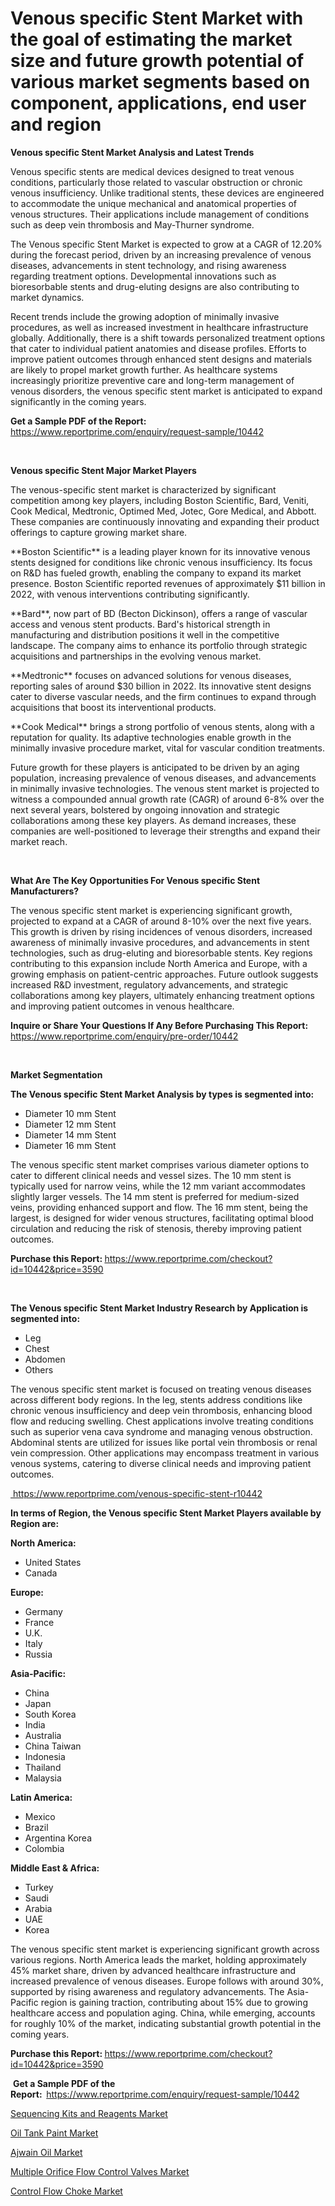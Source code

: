 <p><h1>Venous specific Stent Market with the goal of estimating the market size and future growth potential of various market segments based on component, applications, end user and region</h1></p><p><strong>Venous specific Stent Market Analysis and Latest Trends</strong></p>
<p><p>Venous specific stents are medical devices designed to treat venous conditions, particularly those related to vascular obstruction or chronic venous insufficiency. Unlike traditional stents, these devices are engineered to accommodate the unique mechanical and anatomical properties of venous structures. Their applications include management of conditions such as deep vein thrombosis and May-Thurner syndrome.</p><p>The Venous specific Stent Market is expected to grow at a CAGR of 12.20% during the forecast period, driven by an increasing prevalence of venous diseases, advancements in stent technology, and rising awareness regarding treatment options. Developmental innovations such as bioresorbable stents and drug-eluting designs are also contributing to market dynamics. </p><p>Recent trends include the growing adoption of minimally invasive procedures, as well as increased investment in healthcare infrastructure globally. Additionally, there is a shift towards personalized treatment options that cater to individual patient anatomies and disease profiles. Efforts to improve patient outcomes through enhanced stent designs and materials are likely to propel market growth further. As healthcare systems increasingly prioritize preventive care and long-term management of venous disorders, the venous specific stent market is anticipated to expand significantly in the coming years.</p></p>
<p><strong>Get a Sample PDF of the Report:&nbsp;</strong> <a href="https://www.reportprime.com/enquiry/request-sample/10442">https://www.reportprime.com/enquiry/request-sample/10442</a></p>
<p>&nbsp;</p>
<p><strong>Venous specific Stent Major Market Players</strong></p>
<p><p>The venous-specific stent market is characterized by significant competition among key players, including Boston Scientific, Bard, Veniti, Cook Medical, Medtronic, Optimed Med, Jotec, Gore Medical, and Abbott. These companies are continuously innovating and expanding their product offerings to capture growing market share.</p><p>**Boston Scientific** is a leading player known for its innovative venous stents designed for conditions like chronic venous insufficiency. Its focus on R&D has fueled growth, enabling the company to expand its market presence. Boston Scientific reported revenues of approximately $11 billion in 2022, with venous interventions contributing significantly.</p><p>**Bard**, now part of BD (Becton Dickinson), offers a range of vascular access and venous stent products. Bard's historical strength in manufacturing and distribution positions it well in the competitive landscape. The company aims to enhance its portfolio through strategic acquisitions and partnerships in the evolving venous market. </p><p>**Medtronic** focuses on advanced solutions for venous diseases, reporting sales of around $30 billion in 2022. Its innovative stent designs cater to diverse vascular needs, and the firm continues to expand through acquisitions that boost its interventional products.</p><p>**Cook Medical** brings a strong portfolio of venous stents, along with a reputation for quality. Its adaptive technologies enable growth in the minimally invasive procedure market, vital for vascular condition treatments.</p><p>Future growth for these players is anticipated to be driven by an aging population, increasing prevalence of venous diseases, and advancements in minimally invasive technologies. The venous stent market is projected to witness a compounded annual growth rate (CAGR) of around 6-8% over the next several years, bolstered by ongoing innovation and strategic collaborations among these key players. As demand increases, these companies are well-positioned to leverage their strengths and expand their market reach.</p></p>
<p>&nbsp;</p>
<p><strong>What Are The Key Opportunities For Venous specific Stent Manufacturers?</strong></p>
<p><p>The venous specific stent market is experiencing significant growth, projected to expand at a CAGR of around 8-10% over the next five years. This growth is driven by rising incidences of venous disorders, increased awareness of minimally invasive procedures, and advancements in stent technologies, such as drug-eluting and bioresorbable stents. Key regions contributing to this expansion include North America and Europe, with a growing emphasis on patient-centric approaches. Future outlook suggests increased R&D investment, regulatory advancements, and strategic collaborations among key players, ultimately enhancing treatment options and improving patient outcomes in venous healthcare.</p></p>
<p><strong>Inquire or Share Your Questions If Any Before Purchasing This Report:</strong> <a href="https://www.reportprime.com/enquiry/pre-order/10442">https://www.reportprime.com/enquiry/pre-order/10442</a></p>
<p>&nbsp;</p>
<p><strong>Market Segmentation</strong></p>
<p><strong>The Venous specific Stent Market Analysis by types is segmented into:</strong></p>
<p><ul><li>Diameter 10 mm Stent</li><li>Diameter 12 mm Stent</li><li>Diameter 14 mm Stent</li><li>Diameter 16 mm Stent</li></ul></p>
<p><p>The venous specific stent market comprises various diameter options to cater to different clinical needs and vessel sizes. The 10 mm stent is typically used for narrow veins, while the 12 mm variant accommodates slightly larger vessels. The 14 mm stent is preferred for medium-sized veins, providing enhanced support and flow. The 16 mm stent, being the largest, is designed for wider venous structures, facilitating optimal blood circulation and reducing the risk of stenosis, thereby improving patient outcomes.</p></p>
<p><strong>Purchase this Report:&nbsp;</strong><a href="https://www.reportprime.com/checkout?id=10442&price=3590">https://www.reportprime.com/checkout?id=10442&price=3590</a></p>
<p>&nbsp;</p>
<p><strong>The Venous specific Stent Market Industry Research by Application is segmented into:</strong></p>
<p><ul><li>Leg</li><li>Chest</li><li>Abdomen</li><li>Others</li></ul></p>
<p><p>The venous specific stent market is focused on treating venous diseases across different body regions. In the leg, stents address conditions like chronic venous insufficiency and deep vein thrombosis, enhancing blood flow and reducing swelling. Chest applications involve treating conditions such as superior vena cava syndrome and managing venous obstruction. Abdominal stents are utilized for issues like portal vein thrombosis or renal vein compression. Other applications may encompass treatment in various venous systems, catering to diverse clinical needs and improving patient outcomes.</p></p>
<p><a href="https://www.reportprime.com/venous-specific-stent-r10442">&nbsp;https://www.reportprime.com/venous-specific-stent-r10442</a></p>
<p><strong>In terms of Region, the Venous specific Stent Market Players available by Region are:</strong></p>
<p>
    <p> <strong> North America: </strong>
        <ul>
            <li>United States</li>
            <li>Canada</li>
        </ul>
        </p> 
    <p> <strong> Europe: </strong>
        <ul>
            <li>Germany</li>
            <li>France</li>
            <li>U.K.</li>
            <li>Italy</li>
            <li>Russia</li>
        </ul>
        </p> 
    <p> <strong> Asia-Pacific: </strong>
        <ul>
            <li>China</li>
            <li>Japan</li>
            <li>South Korea</li>
            <li>India</li>
            <li>Australia</li>
            <li>China Taiwan</li>
            <li>Indonesia</li>
            <li>Thailand</li>
            <li>Malaysia</li>
        </ul>
        </p> 
    <p> <strong> Latin America: </strong>
        <ul>
            <li>Mexico</li>
            <li>Brazil</li>
            <li>Argentina Korea</li>
            <li>Colombia</li>
        </ul>
        </p> 
    <p> <strong> Middle East & Africa: </strong>
        <ul>
            <li>Turkey</li>
            <li>Saudi</li>
            <li>Arabia</li>
            <li>UAE</li>
            <li>Korea</li>
        </ul>
    </p>
    </p>
<p><p>The venous specific stent market is experiencing significant growth across various regions. North America leads the market, holding approximately 45% market share, driven by advanced healthcare infrastructure and increased prevalence of venous diseases. Europe follows with around 30%, supported by rising awareness and regulatory advancements. The Asia-Pacific region is gaining traction, contributing about 15% due to growing healthcare access and population aging. China, while emerging, accounts for roughly 10% of the market, indicating substantial growth potential in the coming years.</p></p>
<p><strong>Purchase this Report: </strong><a href="https://www.reportprime.com/checkout?id=10442&price=3590">https://www.reportprime.com/checkout?id=10442&price=3590</a></p>
<p>&nbsp;<strong>Get a Sample PDF of the Report:&nbsp;&nbsp;</strong><a href="https://www.reportprime.com/enquiry/request-sample/10442">https://www.reportprime.com/enquiry/request-sample/10442</a></p>
<p><strong></strong></p>
<p><p><a href="https://github.com/provorikovar/Market-Research-Report-List-6/blob/main/sequencing-kits-and-reagents-market.md">Sequencing Kits and Reagents Market</a></p><p><a href="https://www.linkedin.com/pulse/oil-tank-paint-market-global-trends-forecast-2024-nroac?trackingId=j7gKCIdSTHKl3CMijtvCUQ%3D%3D">Oil Tank Paint Market</a></p><p><a href="https://www.linkedin.com/pulse/global-ajwain-oil-industry-types-applications-market-miaoc?trackingId=sjGru%2BEtSbanF1C0B%2BcriA%3D%3D">Ajwain Oil Market</a></p><p><a href="https://medium.com/@jacobwilkins67/the-market-for-multiple-orifice-flow-control-valves-market-is-examined-in-this-report-along-with-960fd5fd840b">Multiple Orifice Flow Control Valves Market</a></p><p><a href="https://medium.com/@erinveum/the-control-flow-choke-market-prioritizes-cost-control-and-efficiency-enhancement-853d899f6298">Control Flow Choke Market</a></p></p>